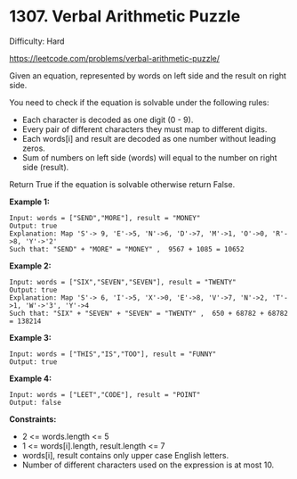 # 1307. Verbal Arithmetic Puzzle

Difficulty: Hard

https://leetcode.com/problems/verbal-arithmetic-puzzle/

Given an equation, represented by words on left side and the result on right side.

You need to check if the equation is solvable under the following rules:

* Each character is decoded as one digit (0 - 9).
* Every pair of different characters they must map to different digits.
* Each words[i] and result are decoded as one number without leading zeros.
* Sum of numbers on left side (words) will equal to the number on right side (result). 

Return True if the equation is solvable otherwise return False.

**Example 1:**
```
Input: words = ["SEND","MORE"], result = "MONEY"
Output: true
Explanation: Map 'S'-> 9, 'E'->5, 'N'->6, 'D'->7, 'M'->1, 'O'->0, 'R'->8, 'Y'->'2'
Such that: "SEND" + "MORE" = "MONEY" ,  9567 + 1085 = 10652
```

**Example 2:**
```
Input: words = ["SIX","SEVEN","SEVEN"], result = "TWENTY"
Output: true
Explanation: Map 'S'-> 6, 'I'->5, 'X'->0, 'E'->8, 'V'->7, 'N'->2, 'T'->1, 'W'->'3', 'Y'->4
Such that: "SIX" + "SEVEN" + "SEVEN" = "TWENTY" ,  650 + 68782 + 68782 = 138214
```

**Example 3:**
```
Input: words = ["THIS","IS","TOO"], result = "FUNNY"
Output: true
```

**Example 4:**
```
Input: words = ["LEET","CODE"], result = "POINT"
Output: false
```

**Constraints:**

* 2 <= words.length <= 5
* 1 <= words[i].length, result.length <= 7
* words[i], result contains only upper case English letters.
* Number of different characters used on the expression is at most 10.
